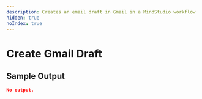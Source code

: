 ```yaml
---
description: Creates an email draft in Gmail in a MindStudio workflow
hidden: true
noIndex: true
---
```


# Create Gmail Draft

## Sample Output

```json
No output.
```
